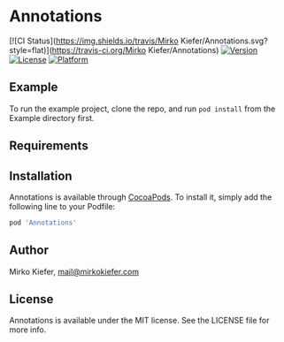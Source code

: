 # Annotations

[![CI Status](https://img.shields.io/travis/Mirko Kiefer/Annotations.svg?style=flat)](https://travis-ci.org/Mirko Kiefer/Annotations)
[![Version](https://img.shields.io/cocoapods/v/Annotations.svg?style=flat)](https://cocoapods.org/pods/Annotations)
[![License](https://img.shields.io/cocoapods/l/Annotations.svg?style=flat)](https://cocoapods.org/pods/Annotations)
[![Platform](https://img.shields.io/cocoapods/p/Annotations.svg?style=flat)](https://cocoapods.org/pods/Annotations)

## Example

To run the example project, clone the repo, and run `pod install` from the Example directory first.

## Requirements

## Installation

Annotations is available through [CocoaPods](https://cocoapods.org). To install
it, simply add the following line to your Podfile:

```ruby
pod 'Annotations'
```

## Author

Mirko Kiefer, mail@mirkokiefer.com

## License

Annotations is available under the MIT license. See the LICENSE file for more info.
